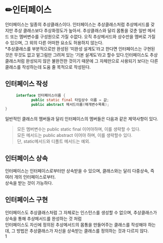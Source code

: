 
# ✏인터페이스  
인터페이스는 일종의 추상클래스이다. 인터페이스는 추상클래스처럼 추상메서드를 갖지만 추상 클래스보다 추상화정도가 높아서. 
추상클래스와 달리 몸통을 갖춘 일반 메서드 또는 멤버변수를 구성원으로 가질 수없다. 오직 추상메서드와 상수만을 멤버로 가질 수 있으며, 그 외의 다른 어떠한 요소도 허용하지 않는다.   
*추상클래스를 부분적으로만 완성된 ‘미완성 설계도’라고 한다면 인터페이스는 구현된 것은 무것도 없고 밑그림만 그려져 있는 ‘기본 설계도’라고 할수 있다.인터페이스도 추상클래스처럼 완성되지 않은 불완전한 것이기 때문에 그 자체만으로 사용되기 보다는 다른 클래스를 작성하는데 도움 줄 목적으로 작성된다. 

## 인터페이스 작성 

```java
	 interface 인터페이스이름 {
			public static final 타입상수 이름 = 값;
			public abstract 메서드이름(매개변수목록);  
}

```
일반적인 클래스의 멤버들과 달리 인터페이스의 멤버들은 다음과 같은 제약사항이 있다.  
> 모든 멤버변수는 public static final 이어야하며, 이를 생략할 수 있다.  
> 모든 메서드는 public abstract 이어야 하며, 이를 생략할수 있다.  
> 단, static메서드와 디폴트 메서드는 예외. 

## 인터페이스 상속  
인터페이스는 인터페이스로부터만 상속받을 수 있으며, 클래스와는 달리 다중상속, 즉 여러 개의 인터페이스로부터.  
상속을 받는 것이 가능하다. 

## 인터페이스 구현  
인터페이스도 추상클래스처럼 그 자체로는 인스턴스를 생성할 수 없으며, 추상클래스가 상속을 통해 추상메서드를 완성하는 것 처럼  
인터페이스도 자신에 정의된 추상메서드의 몸통을 만들어주는 클래스를 작성해야 하는데, 그 방법은 추상클래스가 자신을 상속받는 클래스를 정의하는 것과 다르지 않다.  
1
